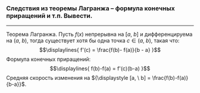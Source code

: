 ### Следствия из теоремы Лагранжа – формула конечных приращений и т.п. Вывести.
---
Теорема Лагранжа. Пусть ${\displaystyle f(x)}$ непрерывна на ${\displaystyle [a, \ b]}$ и дифференцируема на ${\displaystyle (a, \ b)}$, тогда существует хотя бы одна точка ${\displaystyle с \in (a, \ b)}$, такая что:
$$\displaylines{
f'(c) = \frac{f(b)- f(a)}{b - a} 
}$$
Формула конечных приращений:
$$\displaylines{
f(b)-f(a) = f'(c)(b-a)
}$$
Средняя скорость изменения на ${\displaystyle [a, \ b] = \frac{f(b)-f(a)}{b-a}}$.